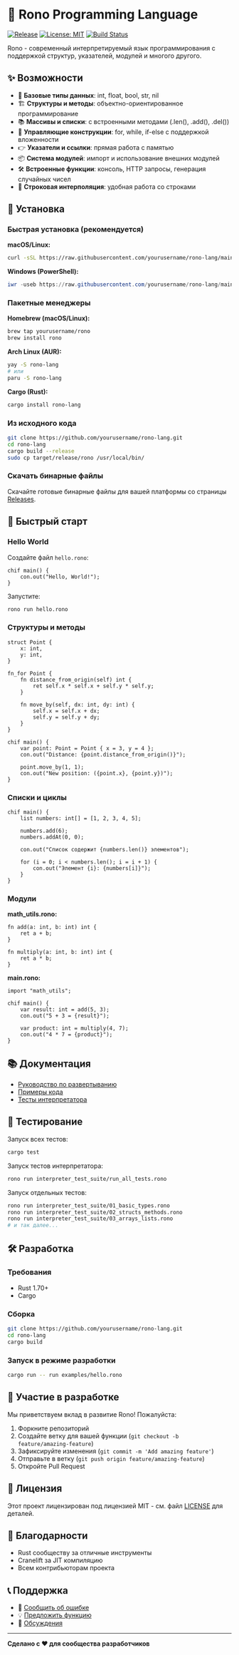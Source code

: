 # 🚀 Rono Programming Language

[![Release](https://img.shields.io/github/v/release/yourusername/rono-lang)](https://github.com/yourusername/rono-lang/releases)
[![License: MIT](https://img.shields.io/badge/License-MIT-yellow.svg)](https://opensource.org/licenses/MIT)
[![Build Status](https://github.com/yourusername/rono-lang/workflows/Release/badge.svg)](https://github.com/yourusername/rono-lang/actions)

Rono - современный интерпретируемый язык программирования с поддержкой структур, указателей, модулей и многого другого.

## ✨ Возможности

- 🔢 **Базовые типы данных**: int, float, bool, str, nil
- 🏗️ **Структуры и методы**: объектно-ориентированное программирование
- 📚 **Массивы и списки**: с встроенными методами (.len(), .add(), .del())
- 🔄 **Управляющие конструкции**: for, while, if-else с поддержкой вложенности
- 👉 **Указатели и ссылки**: прямая работа с памятью
- 📦 **Система модулей**: импорт и использование внешних модулей
- 🛠️ **Встроенные функции**: консоль, HTTP запросы, генерация случайных чисел
- 🎨 **Строковая интерполяция**: удобная работа со строками

## 🔧 Установка

### Быстрая установка (рекомендуется)

**macOS/Linux:**
```bash
curl -sSL https://raw.githubusercontent.com/yourusername/rono-lang/main/scripts/install.sh | bash
```

**Windows (PowerShell):**
```powershell
iwr -useb https://raw.githubusercontent.com/yourusername/rono-lang/main/scripts/install.ps1 | iex
```

### Пакетные менеджеры

**Homebrew (macOS/Linux):**
```bash
brew tap yourusername/rono
brew install rono
```

**Arch Linux (AUR):**
```bash
yay -S rono-lang
# или
paru -S rono-lang
```

**Cargo (Rust):**
```bash
cargo install rono-lang
```

### Из исходного кода

```bash
git clone https://github.com/yourusername/rono-lang.git
cd rono-lang
cargo build --release
sudo cp target/release/rono /usr/local/bin/
```

### Скачать бинарные файлы

Скачайте готовые бинарные файлы для вашей платформы со страницы [Releases](https://github.com/yourusername/rono-lang/releases).

## 🎯 Быстрый старт

### Hello World

Создайте файл `hello.rono`:
```rono
chif main() {
    con.out("Hello, World!");
}
```

Запустите:
```bash
rono run hello.rono
```

### Структуры и методы

```rono
struct Point {
    x: int,
    y: int,
}

fn_for Point {
    fn distance_from_origin(self) int {
        ret self.x * self.x + self.y * self.y;
    }
    
    fn move_by(self, dx: int, dy: int) {
        self.x = self.x + dx;
        self.y = self.y + dy;
    }
}

chif main() {
    var point: Point = Point { x = 3, y = 4 };
    con.out("Distance: {point.distance_from_origin()}");
    
    point.move_by(1, 1);
    con.out("New position: ({point.x}, {point.y})");
}
```

### Списки и циклы

```rono
chif main() {
    list numbers: int[] = [1, 2, 3, 4, 5];
    
    numbers.add(6);
    numbers.addAt(0, 0);
    
    con.out("Список содержит {numbers.len()} элементов");
    
    for (i = 0; i < numbers.len(); i = i + 1) {
        con.out("Элемент {i}: {numbers[i]}");
    }
}
```

### Модули

**math_utils.rono:**
```rono
fn add(a: int, b: int) int {
    ret a + b;
}

fn multiply(a: int, b: int) int {
    ret a * b;
}
```

**main.rono:**
```rono
import "math_utils";

chif main() {
    var result: int = add(5, 3);
    con.out("5 + 3 = {result}");
    
    var product: int = multiply(4, 7);
    con.out("4 * 7 = {product}");
}
```

## 📚 Документация

- [Руководство по развертыванию](DEPLOYMENT_GUIDE.md)
- [Примеры кода](examples/)
- [Тесты интерпретатора](interpreter_test_suite/)

## 🧪 Тестирование

Запуск всех тестов:
```bash
cargo test
```

Запуск тестов интерпретатора:
```bash
rono run interpreter_test_suite/run_all_tests.rono
```

Запуск отдельных тестов:
```bash
rono run interpreter_test_suite/01_basic_types.rono
rono run interpreter_test_suite/02_structs_methods.rono
rono run interpreter_test_suite/03_arrays_lists.rono
# и так далее...
```

## 🛠️ Разработка

### Требования

- Rust 1.70+
- Cargo

### Сборка

```bash
git clone https://github.com/yourusername/rono-lang.git
cd rono-lang
cargo build
```

### Запуск в режиме разработки

```bash
cargo run -- run examples/hello.rono
```

## 🤝 Участие в разработке

Мы приветствуем вклад в развитие Rono! Пожалуйста:

1. Форкните репозиторий
2. Создайте ветку для вашей функции (`git checkout -b feature/amazing-feature`)
3. Зафиксируйте изменения (`git commit -m 'Add amazing feature'`)
4. Отправьте в ветку (`git push origin feature/amazing-feature`)
5. Откройте Pull Request

## 📄 Лицензия

Этот проект лицензирован под лицензией MIT - см. файл [LICENSE](LICENSE) для деталей.

## 🙏 Благодарности

- Rust сообществу за отличные инструменты
- Cranelift за JIT компиляцию
- Всем контрибьюторам проекта

## 📞 Поддержка

- 🐛 [Сообщить об ошибке](https://github.com/yourusername/rono-lang/issues)
- 💡 [Предложить функцию](https://github.com/yourusername/rono-lang/issues)
- 💬 [Обсуждения](https://github.com/yourusername/rono-lang/discussions)

---

**Сделано с ❤️ для сообщества разработчиков**